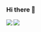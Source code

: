 ### Hi there 👋

<container>
  <center>
    <a>
      <img align="left" src="https://github-readme-stats.vercel.app/api?username=ForyxCraft&count_private=true&show_icons=true" />
    </a>
    <a>
      <img align="left" src="https://github-readme-stats.vercel.app/api/top-langs/?username=ForyxCraft" />
    </a>
  </center>
</container>
